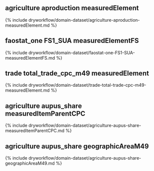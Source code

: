 
## agriculture aproduction measuredElement
{% include dryworkflow/domain-dataset/agriculture-aproduction-measuredElement.md %}

## faostat_one FS1_SUA measuredElementFS
{% include dryworkflow/domain-dataset/faostat-one-FS1-SUA-measuredElementFS.md %}

## trade total_trade_cpc_m49 measuredElement
{% include dryworkflow/domain-dataset/trade-total-trade-cpc-m49-measuredElement.md %}

## agriculture aupus_share measuredItemParentCPC
{% include dryworkflow/domain-dataset/agriculture-aupus-share-measuredItemParentCPC.md %}

## agriculture aupus_share geographicAreaM49
{% include dryworkflow/domain-dataset/agriculture-aupus-share-geographicAreaM49.md %}
